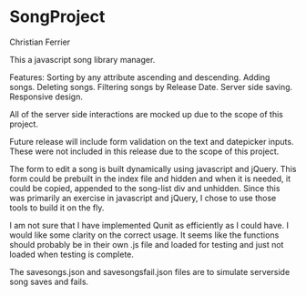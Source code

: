 # SongProject
Christian Ferrier

This a javascript song library manager. 

Features:
Sorting by any attribute ascending and descending.
Adding songs.
Deleting songs.
Filtering songs by Release Date.
Server side saving.
Responsive design.

All of the server side interactions are mocked up due to the scope of this project.

Future release will include form validation on the text and datepicker inputs. These were not included in this release due to the scope of this project.

The form to edit a song is built dynamically using javascript and jQuery. This form could be prebuilt in the index file and hidden and when it is needed, it could be copied, appended to the song-list div and unhidden. Since this was primarily an exercise in javascript and jQuery, I chose to use those tools to build it on the fly.

I am not sure that I have implemented Qunit as efficiently as I could have. I would like some clarity on the correct usage. It seems like the functions should probably be in their own .js file and loaded for testing and just not loaded when testing is complete.

The savesongs.json and savesongsfail.json files are to simulate serverside song saves and fails.
